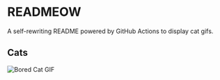 # READMEOW

A self-rewriting README powered by GitHub Actions to display cat gifs.

## Cats

![Bored Cat GIF](https://media4.giphy.com/media/v1.Y2lkPTlhY2QwMmRhemYyejZkZ245MDF6YnRuZzB5cXJoa3B6MGc1bmo4b3dsOHg1N3E5bSZlcD12MV9naWZzX3NlYXJjaCZjdD1n/mlvseq9yvZhba/200.gif)
